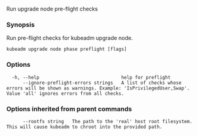 
Run upgrade node pre-flight checks

### Synopsis

Run pre-flight checks for kubeadm upgrade node.

```
kubeadm upgrade node phase preflight [flags]
```

### Options

```
  -h, --help                              help for preflight
      --ignore-preflight-errors strings   A list of checks whose errors will be shown as warnings. Example: 'IsPrivilegedUser,Swap'. Value 'all' ignores errors from all checks.
```

### Options inherited from parent commands

```
      --rootfs string   The path to the 'real' host root filesystem. This will cause kubeadm to chroot into the provided path.
```
